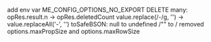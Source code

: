 add env var ME_CONFIG_OPTIONS_NO_EXPORT
DELETE many: opRes.result.n -> opRes.deletedCount
value.replace(/-/g, '') -> value.replaceAll('-', '')
toSafeBSON: null to undefined
/"<ObjectId>" to /<ObjectId>
removed options.maxPropSize and options.maxRowSize